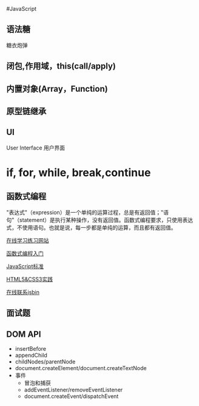 #JavaScript

## 语法糖

糖衣炮弹

## 闭包,作用域，this(call/apply)

## 内置对象(Array，Function)

## 原型链继承

## UI
User Interface  用户界面

# if, for, while, break,continue

## 函数式编程

"表达式"（expression）是一个单纯的运算过程，总是有返回值；"语句"（statement）是执行某种操作，没有返回值。函数式编程要求，只使用表达式，不使用语句。也就是说，每一步都是单纯的运算，而且都有返回值。

[在线学习练习网站](https://freecodecamp.cn/challenges/learn-what-to-do-if-you-get-stuck)

[函数式编程入门](http://www.ruanyifeng.com/blog/2012/04/functional_programming.html)

[JavaScript标准](http://javascript.ruanyifeng.com/)

[HTML5&CSS3实践](http://webdirections.org/tools/)

[在线联系jsbin](http://jsbin.com/?html,output)

## 面试题

## DOM API
- insertBefore
- appendChild
- childNodes/parentNode
- document.createElement/document.createTextNode
- 事件
    - 冒泡和捕获
    - addEventListener/removeEventListener
    - document.createEvent/dispatchEvent
